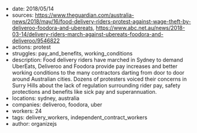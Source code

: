 - date: 2018/05/14
- sources: https://www.theguardian.com/australia-news/2018/may/16/food-delivery-riders-protest-against-wage-theft-by-deliveroo-foodora-and-ubereats, https://www.abc.net.au/news/2018-03-14/delivery-riders-march-against-ubereats-foodora-and-deliveroo/9546822
- actions: protest
- struggles: pay_and_benefits, working_conditions
- description: Food delivery riders have marched in Sydney to demand UberEats, Deliveroo and Foodora provide pay increases and better working conditions to the many contractors darting from door to door around Australian cities. Dozens of protesters voiced their concerns in Surry Hills about the lack of regulation surrounding rider pay, safety protections and benefits like sick pay and superannuation.
- locations: sydney, australia
- companies: deliveroo, foodora, uber
- workers: 24
- tags: delivery_workers, independent_contract_workers
- author: organizejs
